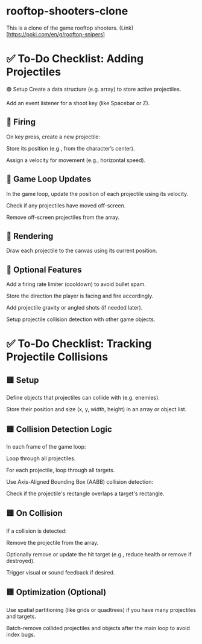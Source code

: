 # rooftop-shooters-clone
This is a clone of the game rooftop shooters. (Link)[https://poki.com/en/g/rooftop-snipers]
# ✅ To-Do Checklist: Adding Projectiles
🟢 Setup
 Create a data structure (e.g. array) to store active projectiles.

 Add an event listener for a shoot key (like Spacebar or Z).

## 🔫 Firing
 On key press, create a new projectile:

Store its position (e.g., from the character’s center).

Assign a velocity for movement (e.g., horizontal speed).

## 🚀 Game Loop Updates
 In the game loop, update the position of each projectile using its velocity.

 Check if any projectiles have moved off-screen.

 Remove off-screen projectiles from the array.

## 🎯 Rendering
 Draw each projectile to the canvas using its current position.

## 🧠 Optional Features
 Add a firing rate limiter (cooldown) to avoid bullet spam.

 Store the direction the player is facing and fire accordingly.

 Add projectile gravity or angled shots (if needed later).

 Setup projectile collision detection with other game objects.
# ✅ To-Do Checklist: Tracking Projectile Collisions
## 🟨 Setup
 Define objects that projectiles can collide with (e.g. enemies).

 Store their position and size (x, y, width, height) in an array or object list.

## 🟨 Collision Detection Logic
 In each frame of the game loop:

Loop through all projectiles.

For each projectile, loop through all targets.

Use Axis-Aligned Bounding Box (AABB) collision detection:

Check if the projectile's rectangle overlaps a target's rectangle.

## 🟨 On Collision
 If a collision is detected:

Remove the projectile from the array.

Optionally remove or update the hit target (e.g., reduce health or remove if destroyed).

Trigger visual or sound feedback if desired.

## 🟨 Optimization (Optional)
 Use spatial partitioning (like grids or quadtrees) if you have many projectiles and targets.

 Batch-remove collided projectiles and objects after the main loop to avoid index bugs.